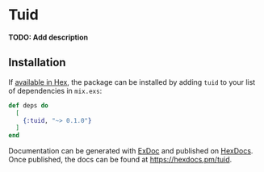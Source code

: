# Tuid

**TODO: Add description**

## Installation

If [available in Hex](https://hex.pm/docs/publish), the package can be installed
by adding `tuid` to your list of dependencies in `mix.exs`:

```elixir
def deps do
  [
    {:tuid, "~> 0.1.0"}
  ]
end
```

Documentation can be generated with [ExDoc](https://github.com/elixir-lang/ex_doc)
and published on [HexDocs](https://hexdocs.pm). Once published, the docs can
be found at <https://hexdocs.pm/tuid>.

